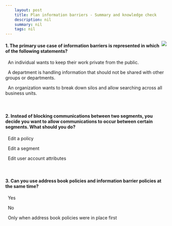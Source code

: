 ```yaml
---
    layout: post
    title: Plan information barriers - Summary and knowledge check
    description: nil
    summary: nil
    tags: nil
---
```



 <a target="_blank" href="https://docs.microsoft.com/en-us/learn/modules/m365-compliance-insider-plan-information-barriers/summary-knowledge-check/"><i class="fas fa-external-link-alt"></i> </a>
 <img align="right" src="https://docs.microsoft.com/en-us/learn/achievements/implement-information-barriers.svg">
####  1. The primary use case of information barriers is represented in which of the following statements?


<i class='far fa-square'></i> &nbsp;&nbsp;An individual wants to keep their work private from the public.

<i class='fas fa-check-square' style='color: Dodgerblue;'></i> &nbsp;&nbsp;A department is handling information that should not be shared with other groups or departments.

<i class='far fa-square'></i> &nbsp;&nbsp;An organization wants to break down silos and allow searching across all business units.
<br />
<br />
<br />

####  2. Instead of blocking communications between two segments, you decide you want to allow communications to occur between certain segments. What should you do?


<i class='fas fa-check-square' style='color: Dodgerblue;'></i> &nbsp;&nbsp;Edit a policy

<i class='far fa-square'></i> &nbsp;&nbsp;Edit a segment

<i class='far fa-square'></i> &nbsp;&nbsp;Edit user account attributes
<br />
<br />
<br />

####  3. Can you use address book policies and information barrier policies at the same time?


<i class='far fa-square'></i> &nbsp;&nbsp;Yes

<i class='fas fa-check-square' style='color: Dodgerblue;'></i> &nbsp;&nbsp;No

<i class='far fa-square'></i> &nbsp;&nbsp;Only when address book policies were in place first
<br />
<br />
<br />
